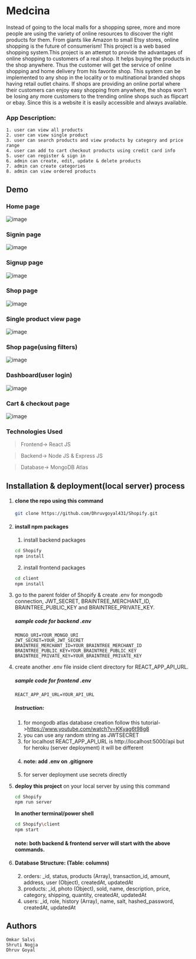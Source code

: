 # Medcina

Instead of going to the local malls for a shopping spree, more and more people are using the variety of online resources to discover the right products for them. From giants like Amazon to small Etsy stores, online shopping is the future of consumerism!
This project is a web based shopping system.This project is an attempt to provide the advantages of online shopping to customers of a real shop. It helps buying the products in the shop anywhere. Thus the customer will get the service of online shopping and home delivery from his favorite shop. This system can be implemented to any shop in the locality or to multinational branded shops having retail outlet chains. If shops are providing an online portal where their customers can enjoy
easy shopping from anywhere, the shops won’t be losing any more customers to the trending online shops such as flipcart or ebay. Since this is a website it is easily accessible and always available.
### App Description:
    1. user can view all products
    2. user can view single product
    3. user can search products and view products by category and price range
    4. user can add to cart checkout products using credit card info
    5. user can register & sign in
    6. admin can create, edit, update & delete products
    7. admin can create categories
    8. admin can view ordered products

## Demo
### Home page
![image](https://user-images.githubusercontent.com/97663545/204956116-a61dbfac-dba9-4fb5-905c-01c3a662c48e.png)
### Signin page
![image](https://user-images.githubusercontent.com/97663545/204901126-33a0e4cb-72ad-4ca6-9772-4d117d362f3e.png)
### Signup page
![image](https://user-images.githubusercontent.com/97663545/204901152-6665d796-d65f-4b16-9336-e5d523684a81.png)
### Shop page
![image](https://user-images.githubusercontent.com/97663545/204900938-cecf57ba-8dc9-4c6f-8e11-377fbeeeaec8.png)
### Single product view page
![image](https://user-images.githubusercontent.com/97663545/204955858-82911bba-44c6-40e7-9dac-515f82f81c60.png)
### Shop page(using filters)
![image](https://user-images.githubusercontent.com/97663545/204901272-cf50f3f4-a374-4c11-b4b9-1380de1a5574.png)
### Dashboard(user login)
![image](https://user-images.githubusercontent.com/97663545/204901335-281eefde-13ce-4081-8fd6-c6d3069ba7ad.png)
### Cart & checkout page
![image](https://user-images.githubusercontent.com/97663545/204901443-bb6b5ca3-6ed1-4f34-b288-6818f55a78ce.png)

### Technologies Used

> Frontend-> React JS

> Backend-> Node JS & Express JS

> Database-> MongoDB Atlas

## Installation & deployment(local server) process
1. #### clone the repo using this command
    ```bash
    git clone https://github.com/Dhruvgoyal431/Shopify.git
    ```
2. #### install npm packages
    1. install backend packages
    ```bash
    cd Shopify
    npm install
    ```
    2. install frontend packages
    ```bash
    cd client
    npm install
    ```
3. go to the parent folder of Shopify & create .env for mongodb connection, JWT_SECRET, BRAINTREE_MERCHANT_ID, BRAINTREE_PUBLIC_KEY and BRAINTREE_PRIVATE_KEY.

    ##### sample code for backend .env
    ```env
    MONGO_URI=YOUR_MONGO_URI
    JWT_SECRET=YOUR_JWT_SECRET
    BRAINTREE_MERCHANT_ID=YOUR_BRAINTREE_MERCHANT_ID
    BRAINTREE_PUBLIC_KEY=YOUR_BRAINTREE_PUBLIC_KEY
    BRAINTREE_PRIVATE_KEY=YOUR_BRAINTREE_PRIVATE_KEY
    ```
4.  create another .env file inside client directory for REACT_APP_API_URL.
    
    ##### sample code for frontend .env
    ```env
    REACT_APP_API_URL=YOUR_API_URL
    ```
    ##### Instruction:
    1. for mongodb atlas database creation follow this tutorial->https://www.youtube.com/watch?v=KKyag6t98g8
    2. you can use any random string as JWTSECRET
    3. for localhost REACT_APP_API_URL is http://localhost:5000/api
       but for heroku (server deployment) it will be different
    4. #### note: add .env on .gitignore
    5. for server deployment use secrets directly

5. <b>deploy this project</b> on your local server by using this command
    ```bash
    cd Shopify
    npm run server
    ```
    <b>In another terminal/power shell</b>
    ```bash
    cd Shopify\client
    npm start
    ```
    #### note: both backend & frontend server will start with the above commands.

6. #### Database Structure: (Table: columns)
    2. orders:  _id, status, products (Array), transaction_id, amount, address, user (Object), createdAt, updatedAt
    3. products: _id, photo (Object), sold, name, description, price, category, shipping, quantity, createdAt, updatedAt
    4. users: _id, role, history (Array), name, salt, hashed_password, createdAt, updatedAt

## Authors
    Omkar Salvi
    Shruti Nogja
    Dhruv Goyal
